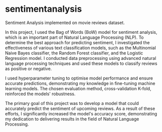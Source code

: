 # sentimentanalysis
Sentiment Analysis implemented on movie reviews dataset.

In this project, I used the Bag of Words (BoW) model for sentiment analysis, which is an important part of Natural Language Processing (NLP). To determine the best approach for predicting sentiment, I investigated the effectiveness of various text classification models, such as the Multinomial Naive Bayes classifier, the Random Forest classifier, and the Logistic Regression model. I conducted data preprocessing using advanced natural language processing techniques and used these models to classify reviews as positive or negative.

I used hyperparameter tuning to optimise model performance and ensure accurate predictions, demonstrating my knowledge in fine-tuning machine learning models. The chosen evaluation method, cross-validation K-fold, reinforced the models' robustness.

The primary goal of this project was to develop a model that could accurately predict the sentiment of upcoming reviews. As a result of these efforts, I significantly increased the model's accuracy score, demonstrating my dedication to delivering results in the field of Natural Language Processing.
